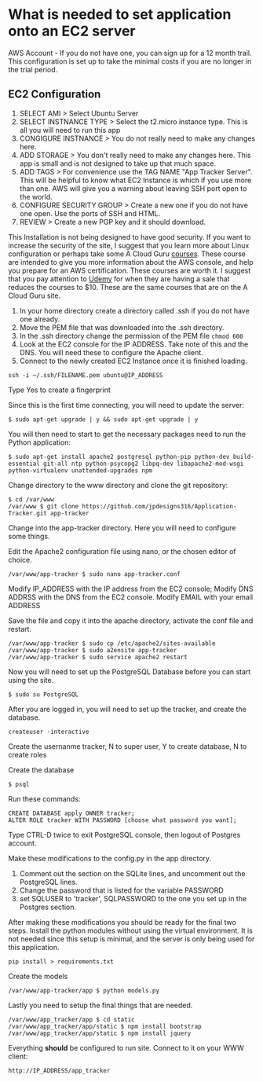 
# What is needed to set application onto an EC2 server


AWS Account - If you do not have one, you can sign up for a 12 month trail. This configuration is set up to take the minimal costs if you are no longer in the trial period.


## EC2 Configuration
1. SELECT AMI > Select Ubuntu Server
2. SELECT INSTNANCE TYPE > Select the t2.micro instance type. This is all you will need to run this app
3. CONGIGURE INSTNANCE > You do not really need to make any changes here.  
4. ADD STORAGE > You don't really need to make any changes here. This app is small and is not designed to take up that much space.
5. ADD TAGS > For convenience use the TAG NAME "App Tracker Server". This will be helpful to know what EC2 Instance is which if you use more than one. AWS will give you a warning about leaving SSH port open to the world.
6. CONFIGURE SECURITY GROUP > Create a new one if you do not have one open. Use the ports of SSH and HTML.
7. REVIEW > Create a new PGP key and it should download.

This Installation is not being designed to have good security. If you want to increase the security of
the site, I suggest that you learn more about Linux configuration or perhaps take some A Cloud Guru [courses](http://acloud.guru). These course are intended to give you more information about the AWS console, and help you prepare for an AWS certification. These courses are worth it. I suggest that you pay attention to [Udemy](http://www.udemy.com/) for when they are having a sale that reduces the courses to $10. These are the same courses that are on the A Cloud Guru site.

1. In your home directory create a directory called .ssh if you do not have one already.
2. Move the PEM file that was downloaded into the .ssh directory.
3. In the .ssh directory change the permission of the PEM file `chmod 600 `
4. Look at the EC2 console for the IP ADDRESS. Take note of this and the DNS. You will need these to configure the Apache client.
5. Connect to the newly created EC2 Instance once it is finished loading.
```
ssh -i ~/.ssh/FILENAME.pem ubuntu@IP_ADDRESS
```
Type Yes to create a fingerprint

Since this is the first time connecting, you will need to update the server:
```
$ sudo apt-get upgrade | y && sudo apt-get upgrade | y
```
You will then need to start to get the necessary packages need to run the Python application:

```
$ sudo apt-get install apache2 postgresql python-pip python-dev build-essential git-all ntp python-psycopg2 libpq-dev libapache2-mod-wsgi python-virtualenv unattended-upgrades npm
```

Change directory to the www directory and clone the git repository:

```
$ cd /var/www
/var/www $ git clone https://github.com/jpdesigns316/Application-Tracker.git app-tracker
```

 Change into the app-tracker directory. Here you will need to configure some things.


Edit the Apache2 configuration file using nano, or the chosen editor of choice.
 ```
 /var/www/app-tracker $ sudo nano app-tracker.conf
 ```

Modify IP_ADDRESS with the IP address from the EC2 console;
Modify DNS ADDRSS with the DNS from the EC2 console.
Modify EMAIL with your email ADDRESS

Save the file and copy it into the apache directory, activate the conf file and restart.
```
/var/www/app-tracker $ sudo cp /etc/apache2/sites-available
/var/www/app-tracker $ sudo a2ensite app-tracker
/var/www/app-tracker $ sudo service apache2 restart
```

Now you will need to set up the PostgreSQL Database before you can start using the site.
```
$ sudo su PostgreSQL
```
After you are logged in, you will need to set up the tracker, and create the database.
```
createuser -interactive
```
Create the usernanme tracker, N to super user, Y to create database, N to create roles

Create the database
```
$ psql
```
Run these commands:
```
CREATE DATABASE apply OWNER tracker;
ALTER ROLE tracker WITH PASSWORD [choose what password you want];
```

Type CTRL-D twice to exit PostgreSQL console, then logout of Postgres account.

Make these modifications to the config.py in the app directory.

1. Comment out the section on the SQLite lines, and uncomment out the PostgreSQL lines.
2. Change the password that is listed for the variable PASSWORD
3. set SQLUSER to 'tracker', SQLPASSWORD to the one you set up in the Postgres section.

After making these modifications you should be ready for the final two steps.
Install the python modules without using the virtual environment. It is not needed
since this setup is minimal, and the server is only being used for this application.
```
pip install > requirements.txt
```
Create the models
```
/var/www/app-tracker/app $ python models.py
```
Lastly you need to setup the final things that are needed.
```
/var/www/app_tracker/app $ cd static
/var/www/app_tracker/app/static $ npm install bootstrap
/var/www/app_tracker/app/static $ npm install jquery
```

Everything **should** be configured to run site. Connect to it on your WWW client:
```
http://IP_ADDRESS/app_tracker
```

